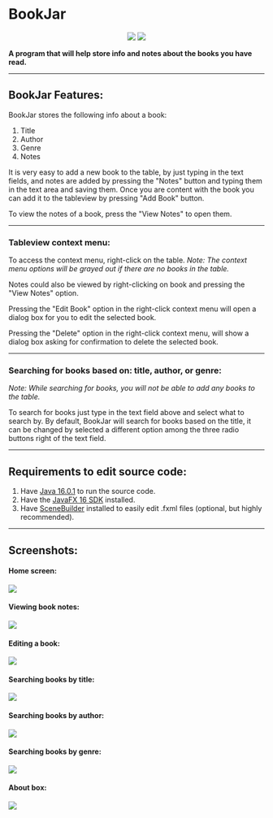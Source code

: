 <!--Version-1.0.0-->

# BookJar

<p align="center">
  <a href="https://github.com/jrt345/BookJar/releases/"><img src="https://img.shields.io/github/v/release/jrt345/bookjar"/></a>
  <a href="https://opensource.org/licenses/MIT"><img src="https://img.shields.io/github/license/jrt345/bookjar"/></a>
</p>

**A program that will help store info and notes about the books you have read.**

***

## BookJar Features:

BookJar stores the following info about a book: 

1. Title
2. Author 
3. Genre
4. Notes 

It is very easy to add a new book to the table, by just typing in the text fields,
and notes are added by pressing the "Notes" button and typing them in the text area
and saving them. Once you are content with the book you can add it to the tableview
by pressing "Add Book" button.

To view the notes of a book, press the "View Notes" to open them.

***

### Tableview context menu:

To access the context menu, right-click on the table.
*Note: The context menu options will be grayed out if there are no books in the table.*

Notes could also be viewed by right-clicking on book and pressing the "View Notes" option.

Pressing the "Edit Book" option in the right-click context menu will open a
dialog box for you to edit the selected book.

Pressing the "Delete" option in the right-click context menu, will show a dialog box 
asking for confirmation to delete the selected book.

***

### Searching for books based on: title, author, or genre:
*Note: While searching for books, you will not be able to add any books to the table.*

To search for books just type in the text field above and select what to search by.
By default, BookJar will search for books based on the title, it can be changed
by selected a different option among the three radio buttons right of the text field.

***

## Requirements to edit source code:

1. Have [Java 16.0.1](https://jdk.java.net/) to run the source code.
2. Have the [JavaFX 16 SDK](https://gluonhq.com/products/javafx/) installed.
3. Have [SceneBuilder](https://gluonhq.com/products/scene-builder/) installed to easily edit .fxml files (optional, but highly recommended).

***

## Screenshots:

#### Home screen:
<img src="screenshots/BookJar-home.png"/>

#### Viewing book notes:
<img src="screenshots/BookJar-view_notes.png"/>

#### Editing a book:
<img src="screenshots/BookJar-edit_book.png"/>

#### Searching books by title:
<img src="screenshots/BookJar-search-title.png"/>

#### Searching books by author:
<img src="screenshots/BookJar-search-author.png"/>

#### Searching books by genre:
<img src="screenshots/BookJar-search-genre.png"/>

#### About box:
<img src="screenshots/BookJar-about.png"/>
